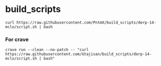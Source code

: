
# build_scripts

```
curl https://raw.githubusercontent.com/PntmX/build_scripts/derp-14-mclo/script.sh | bash
```

### For crave
```
crave run --clean --no-patch -- "curl https://raw.githubusercontent.com/Gtajisan/build_scripts/derp-14-mclo/script.sh | bash"
```
